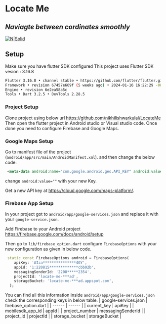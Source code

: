 # Locate Me
## _Naviagte between cordinates smoothly_

[![N|Solid](https://cldup.com/dTxpPi9lDf.thumb.png)](https://nodesource.com/products/nsolid)

## Setup
Make sure you have flutter SDK configured
This project uses Flutter SDK vesion : 3.16.8
```sh
Flutter 3.16.8 • channel stable • https://github.com/flutter/flutter.git
Framework • revision 67457e669f (5 weeks ago) • 2024-01-16 16:22:29 -0800
Engine • revision 6e2ea58a5c
Tools • Dart 3.2.5 • DevTools 2.28.5
```
### Project Setup
Clone project using below url
https://github.com/nikhilishwarkulal/LocateMe
Then open the flutter project in Android studio or Visual studio code. Once done you need to configure Firebase and Google Maps.


### Google Maps Setup
Go to manifest file of the project (`android/app/src/main/AndroidManifest.xml`).
and then change the below code:
```xml
 <meta-data android:name="com.google.android.geo.API_KEY" android:value=""/>
```
change `android:value=""` with your new Key.

Get a new API key at https://cloud.google.com/maps-platform/.

### Firebase App Setup
In your project got to `android/app/google-services.json` and replace it with your `google-service.json`.

Add Firebase to your Android project https://firebase.google.com/docs/android/setup

Then go to `lib/firebase_option.dart` configure `FirebaseOptions`  with your new configuration as given in below code.


```dart
 static const FirebaseOptions android = FirebaseOptions(
    apiKey: 'AIza***************4GY',
    appId: '1:220815*************cbb02b',
    messagingSenderId: '2208*****2354',
    projectId: 'locate-me-***ad',
    storageBucket: 'locate-me-***ad.appspot.com',
  );
```
You can find all this information inside `android/app/google-services.json` check the corresponding keys in below table.
| google-services.json | firebase_option.dart |
| ------ | ------ |
| current_key | apiKey |
| mobilesdk_app_id | appId |
| project_number | messagingSenderId |
| project_id | projectId |
| storage_bucket | storageBucket |



